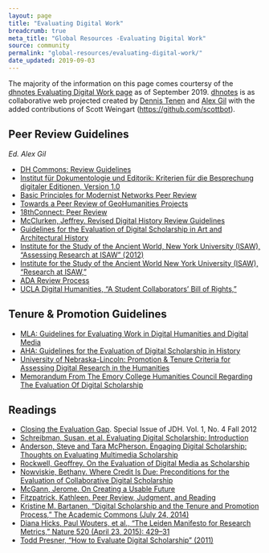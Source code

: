 ```yaml
---
layout: page
title: "Evaluating Digital Work"
breadcrumb: true
meta_title: "Global Resources -Evaluating Digital Work"
source: community
permalink: "global-resources/evaluating-digital-work/"
date_updated: 2019-09-03
---
```


The majority of the information on this page comes courtersy of the [dhnotes Evaluating Digital Work page](https://github.com/dh-notes/dhnotes/blob/master/pages/evaluating-digital-work.md) as of September 2019. [dhnotes](https://github.com/dh-notes/dhnotes) is as collaborative web projected created by [Dennis Tenen](https://github.com/denten) and [Alex Gil](https://github.com/elotroalex) with the added contributions of Scott Weingart (https://github.com/scottbot).

## Peer Review Guidelines
*Ed. Alex Gil*

- [DH Commons: Review Guidelines](http://dhcommons.org/journal/review-guidelines)
- [Institut für Dokumentologie und Editorik: Kriterien für die Besprechung digitaler Editionen, Version 1.0](http://www.i-d-e.de/publikationen/weitereschriften/kriterien-version-1-0/)
- [Basic Principles for Modernist Networks Peer Review](http://www.modnets.org/about/peer_review/)
- [Towards a Peer Review of GeoHumanities Projects](http://geohum.djwrisley.com/)
- [18thConnect: Peer Review](http://www.18thconnect.org/about/scholarship/peer-review/)
- [McClurken, Jeffrey. Revised Digital History Review Guidelines](http://techist.mcclurken.org/digital-history/revised-digital-history-review-guidelines/)
- [Guidelines for the Evaluation of Digital Scholarship in Art and Architectural History](http://www.collegeart.org/pdf/evaluating-digital-scholarship-in-art-and-architectural-history.pdf)
- [Institute for the Study of the Ancient World, New York University (ISAW), “Assessing 
Research at ISAW” (2012)](http://isaw.nyu.edu/research/AssessingresearchatISAW.pdf)
- [Institute for the Study of the Ancient World New York University (ISAW), “Research at ISAW,”](http://isaw.nyu.edu/research)
- [ADA Review Process](http://adanewmedia.org/beta-reader-and-review-policy/)
- [UCLA Digital Humanities, “A Student Collaborators’ Bill of Rights,”](http://www.cdh.ucla.edu/news-events/a-student-collaborators-bill-of-rights/)

## Tenure & Promotion Guidelines
- [MLA: Guidelines for Evaluating Work in Digital Humanities and Digital Media](https://www.mla.org/About-Us/Governance/Committees/Committee-Listings/Professional-Issues/Committee-on-Information-Technology/Guidelines-for-Evaluating-Work-in-Digital-Humanities-and-Digital-Media)
- [AHA: Guidelines for the Evaluation of Digital Scholarship in History](http://historians.org/teaching-and-learning/digital-history-resources/evaluation-of-digital-scholarship-in-history/guidelines-for-the-evaluation-of-digital-scholarship-in-history)
- [University of Nebraska-Lincoln: Promotion & Tenure Criteria for Assessing Digital Research in the Humanities](http://cdrh.unl.edu/articles/promotion)
- [Memorandum From The Emory College Humanities Council Regarding The Evaluation Of Digital Scholarship](http://college.emory.edu/home/assets/documents/faculty/Digital-Scholarship-Memo-Nov2013.pdf)

## Readings
- [Closing the Evaluation Gap](http://journalofdigitalhumanities.org/1-4/closing-the-evaluation-gap/). Special Issue of JDH. Vol. 1, No. 4 Fall 2012
- [Schreibman, Susan, et al. Evaluating Digital Scholarship: Introduction](http://www.mlajournals.org/doi/pdf/10.1632/prof.2011.2011.1.123)
- [Anderson, Steve and Tara McPherson. Engaging Digital Scholarship: Thoughts on Evaluating Multimedia Scholarship](http://www.mlajournals.org/doi/pdf/10.1632/prof.2011.2011.1.136)
- [Rockwell, Geoffrey. On the Evaluation of Digital Media as Scholarship](http://www.mlajournals.org/doi/pdf/10.1632/prof.2011.2011.1.152)
- [Nowviskie, Bethany. Where Credit Is Due: Preconditions for the Evaluation of Collaborative Digital Scholarship](http://www.mlajournals.org/doi/pdf/10.1632/prof.2011.2011.1.169)
- [McGann, Jerome. On Creating a Usable Future](http://www.mlajournals.org/doi/pdf/10.1632/prof.2011.2011.1.182)
- [Fitzpatrick, Kathleen. Peer Review, Judgment, and Reading](http://www.mlajournals.org/doi/pdf/10.1632/prof.2011.2011.1.196)
- [Kristine M. Bartanen, “Digital Scholarship and the Tenure and Promotion Process,” The Academic Commons (July 24, 2014)](http://www.academiccommons.org/2014/07/24/digital-scholarship-and-the-tenure-and-promotion-process/)
- [Diana Hicks, Paul Wouters, et al., “The Leiden Manifesto for Research Metrics,” Nature 520 (April 23, 2015): 429–31](http://www.nature.com/polopoly_fs/1.17351!/menu/main/topColumns/topLeftColumn/pdf/520429a.pdf)
- [Todd Presner, “How to Evaluate Digital Scholarship” (2011)](http://humanitiesblast.com/Evaluating_digital_scholarship.pdf)

